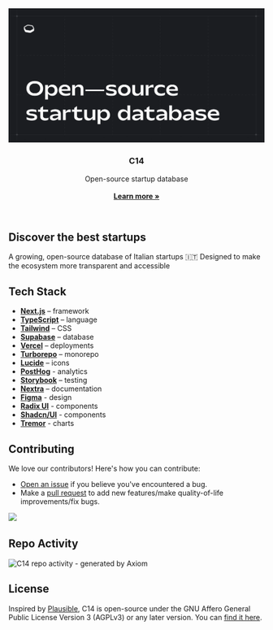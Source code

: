 <a href="https://www.c14.so">
  <img alt="Open-source startup database" src="https://github.com/kkratterf/C14/blob/main/.github/readme.png">
</a>

<h3 align="center">C14</h3>

<p align="center">
    Open-source startup database
    <br />
    <br />
    <a href="https://c14.so"><strong>Learn more »</strong></a>
</p>

<br/>

## Discover the best startups

A growing, open-source database of Italian startups 🇮🇹
Designed to make the ecosystem more transparent and accessible

## Tech Stack

- **[Next.js](https://nextjs.org/)** – framework
- **[TypeScript](https://www.typescriptlang.org/)** – language
- **[Tailwind](https://tailwindcss.com/)** – CSS
- **[Supabase](https://supabase.com/)** – database
- **[Vercel](https://vercel.com/)** – deployments
- **[Turborepo](https://turbo.build/repo)** – monorepo
- **[Lucide](https://lucide.dev/)** – icons
- **[PostHog](https://posthog.com/)** - analytics
- **[Storybook](https://storybook.js.org/)** – testing
- **[Nextra](https://nextra.site/)** – documentation
- **[Figma](https://www.figma.com/)** - design
- **[Radix UI](https://www.radix-ui.com/)** - components
- **[Shadcn/UI](https://ui.shadcn.com/)** - components
- **[Tremor](https://tremor.so/)** - charts

## Contributing

We love our contributors! Here's how you can contribute:

- [Open an issue](https://github.com/kkratterf/c14/issues) if you believe you've encountered a bug.
- Make a [pull request](https://github.com/kkratterf/c14/pull) to add new features/make quality-of-life improvements/fix bugs.

<a href="https://github.com/kkratterf/C14/graphs/contributors">
  <img src="https://contrib.rocks/image?repo=kkratterf/C14" />
</a>

## Repo Activity
![C14 repo activity - generated by Axiom](https://repobeats.axiom.co/api/embed/72cfa0a8e279edd8da7250ffee0ce6cfc80df053.svg "Repobeats analytics image")

## License

Inspired by [Plausible](https://plausible.io/), C14 is open-source under the GNU Affero General Public License Version 3 (AGPLv3) or any later version. You can [find it here](https://github.com/kkratterf/C14/blob/main/LICENSE.md).
